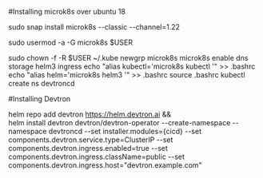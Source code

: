 #Installing microk8s over ubuntu 18

sudo snap install microk8s --classic --channel=1.22

sudo usermod -a -G microk8s $USER

sudo chown -f -R $USER ~/.kube 
newgrp microk8s
microk8s enable dns storage helm3 ingress
echo "alias kubectl='microk8s kubectl '" >> .bashrc
echo "alias helm='microk8s helm3 '" >> .bashrc
source .bashrc
kubectl create ns devtroncd

#Installing Devtron

helm repo add devtron https://helm.devtron.ai && \
helm install devtron devtron/devtron-operator --create-namespace --namespace devtroncd  --set installer.modules={cicd} --set components.devtron.service.type=ClusterIP --set components.devtron.ingress.enabled=true --set components.devtron.ingress.className=public --set components.devtron.ingress.host="devtron.example.com"
